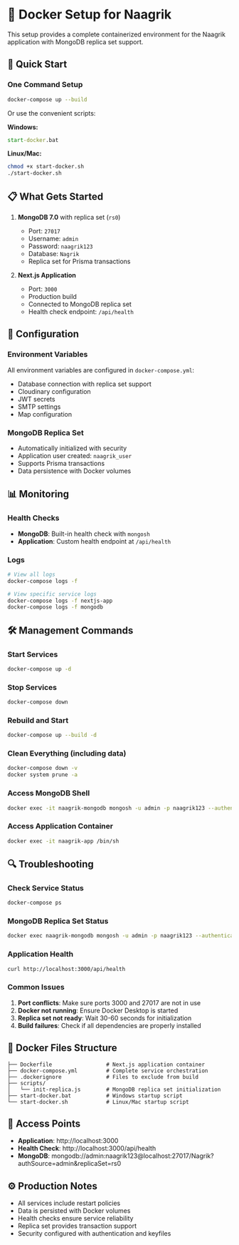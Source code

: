 # 🐳 Docker Setup for Naagrik

This setup provides a complete containerized environment for the Naagrik application with MongoDB replica set support.

## 🚀 Quick Start

### One Command Setup
```bash
docker-compose up --build
```

Or use the convenient scripts:

**Windows:**
```cmd
start-docker.bat
```

**Linux/Mac:**
```bash
chmod +x start-docker.sh
./start-docker.sh
```

## 📋 What Gets Started

1. **MongoDB 7.0** with replica set (`rs0`)
   - Port: `27017`
   - Username: `admin`
   - Password: `naagrik123`
   - Database: `Nagrik`
   - Replica set for Prisma transactions

2. **Next.js Application**
   - Port: `3000`
   - Production build
   - Connected to MongoDB replica set
   - Health check endpoint: `/api/health`

## 🔧 Configuration

### Environment Variables
All environment variables are configured in `docker-compose.yml`:
- Database connection with replica set support
- Cloudinary configuration
- JWT secrets
- SMTP settings
- Map configuration

### MongoDB Replica Set
- Automatically initialized with security
- Application user created: `naagrik_user`
- Supports Prisma transactions
- Data persistence with Docker volumes

## 📊 Monitoring

### Health Checks
- **MongoDB**: Built-in health check with `mongosh`
- **Application**: Custom health endpoint at `/api/health`

### Logs
```bash
# View all logs
docker-compose logs -f

# View specific service logs
docker-compose logs -f nextjs-app
docker-compose logs -f mongodb
```

## 🛠️ Management Commands

### Start Services
```bash
docker-compose up -d
```

### Stop Services
```bash
docker-compose down
```

### Rebuild and Start
```bash
docker-compose up --build -d
```

### Clean Everything (including data)
```bash
docker-compose down -v
docker system prune -a
```

### Access MongoDB Shell
```bash
docker exec -it naagrik-mongodb mongosh -u admin -p naagrik123 --authenticationDatabase admin
```

### Access Application Container
```bash
docker exec -it naagrik-app /bin/sh
```

## 🔍 Troubleshooting

### Check Service Status
```bash
docker-compose ps
```

### MongoDB Replica Set Status
```bash
docker exec naagrik-mongodb mongosh -u admin -p naagrik123 --authenticationDatabase admin --eval "rs.status()"
```

### Application Health
```bash
curl http://localhost:3000/api/health
```

### Common Issues

1. **Port conflicts**: Make sure ports 3000 and 27017 are not in use
2. **Docker not running**: Ensure Docker Desktop is started
3. **Replica set not ready**: Wait 30-60 seconds for initialization
4. **Build failures**: Check if all dependencies are properly installed

## 📁 Docker Files Structure

```
├── Dockerfile                 # Next.js application container
├── docker-compose.yml         # Complete service orchestration
├── .dockerignore              # Files to exclude from build
├── scripts/
│   └── init-replica.js        # MongoDB replica set initialization
├── start-docker.bat           # Windows startup script
└── start-docker.sh            # Linux/Mac startup script
```

## 🎯 Access Points

- **Application**: http://localhost:3000
- **Health Check**: http://localhost:3000/api/health
- **MongoDB**: mongodb://admin:naagrik123@localhost:27017/Nagrik?authSource=admin&replicaSet=rs0

## ⚙️ Production Notes

- All services include restart policies
- Data is persisted with Docker volumes
- Health checks ensure service reliability
- Replica set provides transaction support
- Security configured with authentication and keyfiles
